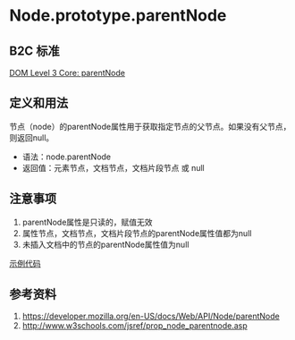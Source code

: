 # Node.prototype.parentNode

## B2C 标准
[DOM Level 3 Core: parentNode](https://www.w3.org/TR/DOM-Level-3-Core/core.html#ID-1060184317)

## 定义和用法
节点（node）的parentNode属性用于获取指定节点的父节点。如果没有父节点，则返回null。

- 语法：node.parentNode
- 返回值：元素节点，文档节点，文档片段节点 或 null

## 注意事项
1. parentNode属性是只读的，赋值无效
2. 属性节点，文档节点，文档片段节点的parentNode属性值都为null
3. 未插入文档中的节点的parentNode属性值为null

[示例代码](./parentNode.html)

## 参考资料
1. https://developer.mozilla.org/en-US/docs/Web/API/Node/parentNode
2. http://www.w3schools.com/jsref/prop_node_parentnode.asp